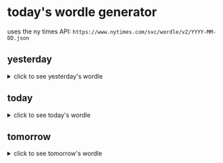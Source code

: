 # today's wordle generator

uses the ny times API: `https://www.nytimes.com/svc/wordle/v2/YYYY-MM-DD.json`

## yesterday

<details>
    <summary>click to see yesterday's wordle</summary>

    beard

</details>

## today

<details>
    <summary>click to see today's wordle</summary>

    forum

</details>

## tomorrow

<details>
    <summary>click to see tomorrow's wordle</summary>

    spoof

</details>
